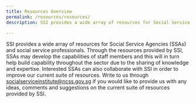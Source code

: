 ```yaml
---
title: Resources Overview
permalink: /resources/resources/
description: SSI provides a wide array of resources for Social Service Agencies (SSAs) and social service professionals. Find out more here.

---
```


SSI provides a wide array of resources for Social Service Agencies (SSAs) and social service professionals. Through the resources provided by SSI, SSAs may develop the capabilities of staff members and this will in turn help build capability throughout the sector due to the sharing of knowledge and expertise. Interested SSAs can also collaborate with SSI in order to improve our current suite of resources. Write to us through <socialserviceinstitute@ncss.gov.sg> if you would like to provide us with any ideas, comments and suggestions on the current suite of resources provided by SSI.  

<!--|**[SMART Environment](/Resources-(1)/SMART-Environment)** [![SMART Environment](/images/resources/smart-environment-1.png)](https://www.ssi.sg/Resources-(1)/SMART-Environment)|**[LearnHere](https://www.ssi.sg/Resources-(1)/LearnHere)** [![LearnHere](/images/resources/mainpage/learnhere.jpg)](https://www.ssi.sg/resources-(1)/learnhere)|**[createhere](https://www.ssi.sg/resources-(1)/createhere)**[![createhere](/images/resources/mainpage/createhere.jpg)](https://www.ssi.sg/Resources-(1)/CreateHere)| 
|:-:|:-:|:-:|
|**[GatherHere](https://www.ssi.sg/Resources-(1)/GatherHere)**[![GatherHere](/images/resources/mainpage/Gatherhere.jpg)](https://www.ssi.sg/Resources-(1)/GatherHere)   |**[Meetings & Events](/resources/meetings-events)**[![Meetings & Events](/images/resources/mainpage/venue.jpg)](/resources/meetings-events)   |**[Toolkits & Frameworks](/resources/toolkits-frameworks)**[![Toolkits & Frameworks](/images/resources/mainpage/toolkit.jpg)](/resources/toolkits-frameworks)   |
|:-:|:-:|:-:|  
-->

